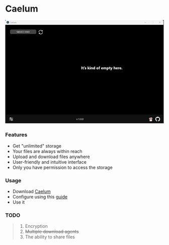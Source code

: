 # Caelum

<img src="https://github.com/Vombit/Caelum/blob/main/images/main_window.jpg?raw=true" width="600">


### Features

- Get "unlimited" storage
- Your files are always within reach
- Upload and download files anywhere
- User-friendly and intuitive interface
- Only you have permission to access the storage

### Usage
- Download [Caelum](https://github.com/Vombit/caelum/releases/latest)
- Configure using this [guide](https://github.com/Vombit/caelum/blob/main/MD/guide.md)
- Use it


### TODO

> 1) Encryption
> 2) ~~Multiple download agents~~
> 3) The ability to share files
